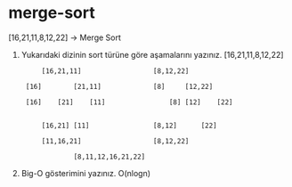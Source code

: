 # merge-sort

[16,21,11,8,12,22] -> Merge Sort

1. Yukarıdaki dizinin sort türüne göre aşamalarını yazınız.
					[16,21,11,8,12,22] 
					
			[16,21,11]					[8,12,22] 
			
		[16]		[21,11]				[8]		[12,22]
		
		[16]	[21]	[11]				[8]	[12]	[22]      
		
		
			[16,21]	[11]				[8,12]		[22]
			
			[11,16,21]					[8,12,22]
			
					[8,11,12,16,21,22]

2. Big-O gösterimini yazınız. 
O(nlogn)
